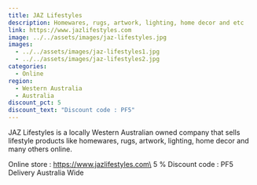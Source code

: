 ```yaml
---
title: JAZ Lifestyles
description: Homewares, rugs, artwork, lighting, home decor and etc
link: https://www.jazlifestyles.com
image: ../../assets/images/jaz-lifestyles.jpg
images:
  - ../../assets/images/jaz-lifestyles1.jpg
  - ../../assets/images/jaz-lifestyles2.jpg
categories:
  - Online
region:
  - Western Australia
  - Australia
discount_pct: 5
discount_text: "Discount code : PF5"
---
```

JAZ Lifestyles is a locally Western Australian owned company that sells lifestyle products like homewares, rugs, artwork, lighting, home decor and many others online. 

Online store :  https://www.jazlifestyles.com\
5 % Discount code : PF5\
Delivery Australia Wide
